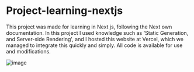 # Project-learning-nextjs

This project was made for learning in Next js, following the Next own documentation.
In this project I used knowledge such as 'Static Generation, and Server-side Rendering', and I hosted this website at Vercel, which we managed to integrate this quickly and simply.
All code is available for use and modifications.

![image](https://user-images.githubusercontent.com/51060912/112182745-52041f80-8bdc-11eb-9efc-55b248f66034.png)
